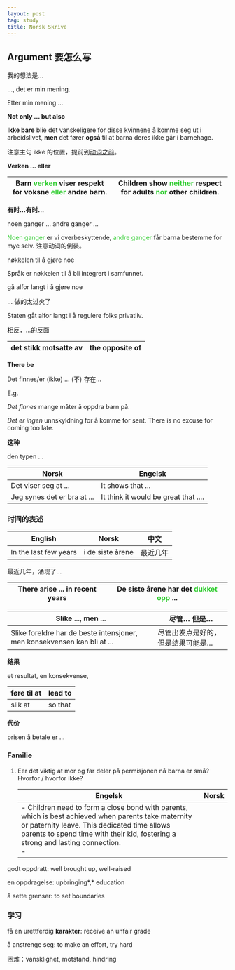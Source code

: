 ```yaml
---
layout: post
tag: study
title: Norsk Skrive
---
```




## Argument 要怎么写

我的想法是...

..., det er min mening.

Etter min mening ...





**Not only … but also**

**Ikke bare** blie det vanskeligere for disse kvinnene å komme seg ut i arbeidslivet, **men** det fører **også** til at barna deres ikke går i barnehage.

注意主句 ikke 的位置，提前到<u>动词之前</u>。



**Verken … eller**

| Barn <span style='color:#32CD32'>verken</span> viser respekt for voksne <span style='color:#32CD32'>eller</span> andre barn. | Children show <span style='color:#32CD32'>neither</span> respect for adults <span style='color:#32CD32'>nor</span> other children. |
| ------------------------------------------------------------ | ------------------------------------------------------------ |



**有时…有时…**

noen ganger … andre ganger …

<span style='color:#32CD32'>Noen ganger</span> er vi overbeskyttende, <span style='color:#32CD32'>andre ganger</span> får barna bestemme for mye selv. 注意动词的倒装。



nøkkelen til å gjøre noe

Språk er nøkkelen til å bli integrert i samfunnet.



gå alfor langt i å gjøre noe 

... 做的太过火了

Staten gåt alfor langt i å regulere folks privatliv.



相反，…的反面

| det stikk motsatte av | the opposite of |
| --------------------- | --------------- |





**There be**

Det finnes/er (ikke) ...  (不) 存在...

E.g.

*Det finnes* mange måter å oppdra barn på.

*Det er ingen* unnskyldning for å komme for sent.  There is no excuse for coming too late.



**这种**

den typen ...



| Norsk                       | Engelsk                              |
| --------------------------- | ------------------------------------ |
| Det viser seg at ...        | It shows that ...                    |
| Jeg synes det er bra at ... | It think it would be great that .... |





### 时间的表述

| English               | Norsk            | 中文     |
| --------------------- | ---------------- | -------- |
| In the last few years | i de siste årene | 最近几年 |



最近几年，涌现了… 

| There arise ... in recent years | De siste årene har det <span style='color:#32CD32'>dukket opp</span> ... |
| ------------------------------- | ------------------------------------------------------------ |





| Slike ..., men ...                                           | 尽管… 但是…                       |
| ------------------------------------------------------------ | --------------------------------- |
| Slike foreldre har de beste intensjoner, men konsekvensen kan bli at ... | 尽管出发点是好的，但是结果可能是… |



**结果**

et resultat, en konsekvense,

| føre til at | lead to |
| ----------- | ------- |
| slik at     | so that |



**代价**

prisen å betale er ...







### Familie

1. Eer det viktig at mor og far deler på permisjonen nå barna er små? Hvorfor / hvorfor ikke?

   | Engelsk                                                      | Norsk |
   | ------------------------------------------------------------ | ----- |
   | - Children need to form a close bond with parents, which is best achieved when parents take maternity or paternity leave. This dedicated time allows parents to spend time with their kid, fostering a strong and lasting connection.  <br />- |       |

   

godt oppdratt:  well brought up, well-raised

en oppdragelse: upbringing*,* education

å sette grenser: to set boundaries



### 学习

få en urettferdig **karakter**: receive an unfair grade

å anstrenge seg: to make an effort, try hard

困难：vansklighet, motstand, hindring

